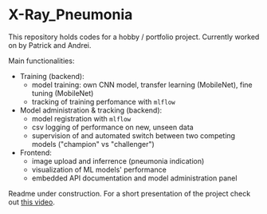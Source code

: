 # X-Ray_Pneumonia

This repository holds codes for a hobby / portfolio project.
Currently worked on by Patrick and Andrei.

Main functionalities:
  - Training (backend):
    - model training: own CNN model, transfer learning (MobileNet), fine tuning (MobileNet)
    - tracking of training perfomance with `mlflow`
  - Model administration & tracking (backend):
    - model registration with `mlflow`
    - csv logging of performance on new, unseen data
    - supervision of and automated switch between two competing models ("champion" vs "challenger")
  - Frontend:
    - image upload and inferrence (pneumonia indication)
    - visualization of ML models' performance
    - embedded API documentation and model administration panel


Readme under construction. For a short presentation of the project check out [this video](https://www.youtube.com/watch?v=aaeOJk1loig).
